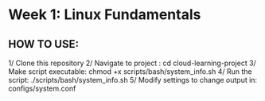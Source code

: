 # Week 1: Linux Fundamentals
## HOW TO USE:
1/ Clone this repository
2/ Navigate to project : cd cloud-learning-project 
3/ Make script executable: chmod +x scripts/bash/system_info.sh
4/ Run the script: ./scripts/bash/system_info.sh
5/ Modify settings to change output in: configs/system.conf
